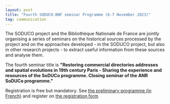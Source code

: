 ```yaml
---
layout: post
title: "Fourth SODUCO-BNF seminar Programme (6-7 November 2023)"
tag: communication
---
```

The SODUCO project and the Bibliothèque Nationale de France are jointly organising a series of seminars on the historical sources processed by the project and on the approaches developed - in the SODUCO project, but also in other research projects - to extract useful information from these sources and analyse them. 

The fourth seminar title is **"Restoring commercial directories addresses and spatial evolutions in 19th century Paris - Sharing the experience and resources of the SoDUCo programme. Closing seminar of the ANR SoDUCo programme."** 

Registration is free but mandatory. See [the preliminary programme (in French)](https://soduco.github.io/soduco_bnf_seminars/#seance4) and register on [the registration form](https://evento.renater.fr/survey/inscriptions-a-la-4eme-seance-soduco-bnf-6-et-7-novembre-2023-0j6blqtl)
